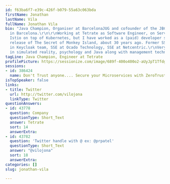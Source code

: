 ```yaml
---
id: f63ba6f7-e39c-426f-b079-55a63c063bda
firstName: Jonathan
lastName: Vila
fullName: Jonathan Vila
bio: "Java Champion, Organiser at BarcelonaJUG and cofounder of the JBCNConf conference
  in Barcelona.\r\n\r\nWorking at Tetrate as Software Engineer, on Service Mesh and
  Istio on top of Kubernetes, but I have worked as a (paid) developer since the first
  release of The Secret of Monkey Island, about 30 years ago. Former SSE at Red Hat
  in Keycloak team, SSE at Ocado Technology, SSE at Netcentric.\r\nVery interested
  in simulated reality, psychology and Java along with management technologies."
tagLine: Java Champion, Engineer at Tetrate
profilePicture: https://sessionize.com/image/689f-400o400o2-aUyJpT1Tfdg16uhhrGNrWP.png
sessions:
- id: 386424
  name: Don't Trust anyone.... Secure your Microservices with ZeroTrust approach.
isTopSpeaker: false
links:
- title: Twitter
  url: http://twitter.com/vilojona
  linkType: Twitter
questionAnswers:
- id: 43778
  question: Company
  questionType: Short_Text
  answer: Tetrate
  sort: 14
  answerExtra: 
- id: 43782
  question: 'Twitter handle with @ ex: @prpatel'
  questionType: Short_Text
  answer: "@vilojona"
  sort: 18
  answerExtra: 
categories: []
slug: jonathan-vila

---
```

